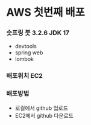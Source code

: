 # AWS 첫번째 배포

### 슷프링 붓 3.2.6 JDK 17
- devtools
- spring web
- lombok

### 배포위치 EC2

### 배포방법
- 로컬에서 github 업로드
- EC2에서 github 다운로드